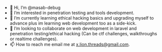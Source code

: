 - 👋 Hi, I’m @masab-debug
- 👀 I’m interested in penetration testing and tools development.
- 🌱 I’m currently learning ethical hacking basics and upgrading myself to advance plus im learning web development too as a side-kick.
- 💞️ I’m looking to collaborate on web development in laravel and penetration testing/ethical hacking (Can be ctf challenges, walkthroughs or realtime challenges).
- 📫 How to reach me email me at x.lion.threads@gmail.com.

<!---
masab-debug/masab-debug is a ✨ special ✨ repository because its `README.md` (this file) appears on your GitHub profile.
You can click the Preview link to take a look at your changes.
--->
